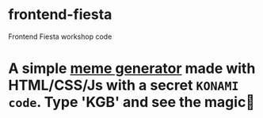 # frontend-fiesta
Frontend Fiesta workshop code

# A simple <a href="https://himanshu007-creator.github.io/frontend-fiesta/">meme generator</a> made with HTML/CSS/Js with a secret <code>KONAMI code</code>. Type 'KGB' and see the magic🎉
